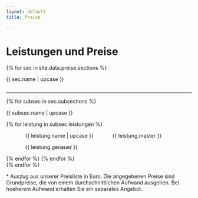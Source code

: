 ```yaml
---
layout: default
title: Preise

---
```


<div class="container">
    <div class="block">
        <h1 class="title has-text-centered">Leistungen und Preise</h1>
    </div>
    {% for sec in site.data.preise.sections %}
        <div class="block is-centered">
            <div class="columns">
            <div class="column mx-4">
                <div class="columns mb-0">
                    <div class="column is-three-fifths is-offset-one-fifth is-two-third-mobile mgl-small">
                    <p class="has-text-weight-bold">
                        {{ sec.name | upcase }}
                    </p>
                    </div>
                </div>
                <div class="columns my-0">
                    <div class="column is-three-fifths is-offset-one-fifth">
                        <hr class="my-0"/>
                    </div>
                </div>
                {% for subsec in sec.subsections %}
                    <div class="columns my-0">
                        <div class="column is-three-fifths is-offset-one-fifth mgl-small">
                            <p class="{{subsec.class}} pb-2">{{ subsec.name | upcase }}</p>
                        </div>
                    </div>
                    {% for leistung in subsec.leistungen %}
                        <div class="columns is-mobile">
                            <div class="column has-text-centered mgl-small "></div>
                            <div class="column is-two-fifths is-half-mobile mgl-small">
                                <p>{{ leistung.name | upcase }}</p>
                                <p class="has-text-weight-light">{{ leistung.genauer }}</p>
                            </div>
                            <div class="column has-text-centered is-one-third-mobile mgl-small ">
                                <p>{{ leistung.master }}</p>
                            </div>
                            <div class="column has-text-centered mgl-small "></div>
                        </div>
                    {% endfor %}
                {% endfor %}
            </div>
            </div>
        </div><!-- end block -->
    {% endfor %}
    <div class="block">
    <p class="footer has-text-weight-light">
        * Auszug aus unserer Preisliste in Euro. Die angegebenen Preise sind Grundpreise, die von einem durchschnittlichen Aufwand ausgehen. Bei hoeherem Aufwand erhalten Sie ein separates Angebot.
    </p>
    </div>
</div><!-- end container -->
